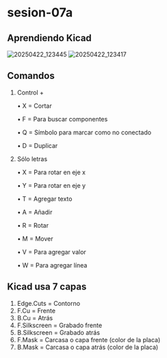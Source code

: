 # sesion-07a

## Aprendiendo Kicad

![20250422_123445](https://github.com/user-attachments/assets/047e6d9a-ef02-4c7f-8f4d-fcf7a49c621c)
![20250422_123417](https://github.com/user-attachments/assets/cbc818cf-fffe-43c9-8f43-294954b5cd73)

## Comandos

  1. Control +
     
     • X = Cortar
     
     • F = Para buscar componentes
     
     • Q = Símbolo para marcar como no conectado
     
     • D = Duplicar
     
  2. Sólo letras
     
     • X = Para rotar en eje x
     
     • Y = Para rotar en eje y
     
     • T = Agregar texto
     
     • A = Añadir
     
     • R = Rotar
     
     • M = Mover
     
     • V = Para agregar valor
     
     • W = Para agregar línea

## Kicad usa 7 capas

  1. Edge.Cuts = Contorno
  2. F.Cu = Frente
  3. B.Cu = Atrás
  4. F.Silkscreen = Grabado frente
  5. B.Silkscreen = Grabado atrás
  6. F.Mask = Carcasa o capa frente (color de la placa)
  7. B.Mask = Carcasa o capa atrás (color de la placa)
